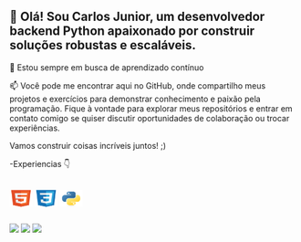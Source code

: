 ## 👋 Olá! Sou Carlos Junior, um desenvolvedor backend Python apaixonado por construir soluções robustas e escaláveis.

🌱 Estou sempre em busca de aprendizado contínuo

📫 Você pode me encontrar aqui no GitHub, onde compartilho meus projetos e exercícios para demonstrar conhecimento e paixão pela programação. Fique à vontade para explorar meus repositórios e entrar em contato comigo se quiser discutir oportunidades de colaboração ou trocar experiências.

Vamos construir coisas incríveis juntos! ;)

-Experiencias 👇
<div style="display: inline_block"><br>
  <img align="center" alt="Rafa-HTML" height="30" width="40" src="https://raw.githubusercontent.com/devicons/devicon/master/icons/html5/html5-original.svg">
  <img align="center" alt="Rafa-CSS" height="30" width="40" src="https://raw.githubusercontent.com/devicons/devicon/master/icons/css3/css3-original.svg">
  <img align="center" alt="Rafa-Python" height="30" width="40" src="https://raw.githubusercontent.com/devicons/devicon/master/icons/python/python-original.svg">

</div>
  
  ##
 
<div> 
  <a href="https://instagram.com/carlinhos.05.13" target="_blank"><img src="https://img.shields.io/badge/-Instagram-%23E4405F?style=for-the-badge&logo=instagram&logoColor=white" target="_blank"></a>
  <a href="https://www.linkedin.com/in/carlos-junior-57a935160" target="_blank"><img src="https://img.shields.io/badge/-LinkedIn-%230077B5?style=for-the-badge&logo=linkedin&logoColor=white" target="_blank"></a> 
  <a href = "mailto:carps2018@gmail.com"><img src="https://img.shields.io/badge/-Gmail-%23333?style=for-the-badge&logo=gmail&logoColor=white" target="_blank"></a>
  
</div>
